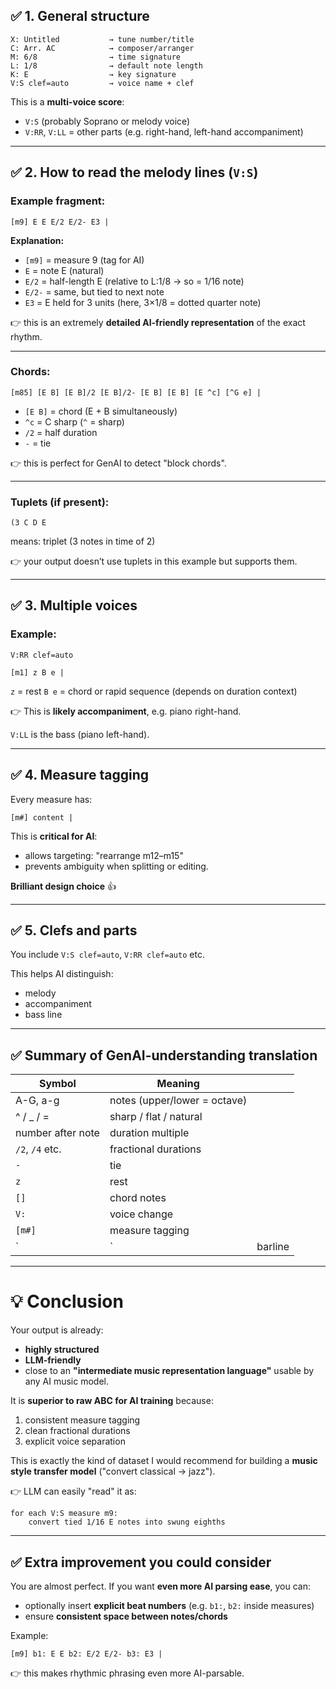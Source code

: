 
## ✅ **1. General structure**

```
X: Untitled           → tune number/title
C: Arr. AC            → composer/arranger
M: 6/8                → time signature
L: 1/8                → default note length
K: E                  → key signature
V:S clef=auto         → voice name + clef
```

This is a **multi-voice score**:

* `V:S` (probably Soprano or melody voice)
* `V:RR`, `V:LL` = other parts (e.g. right-hand, left-hand accompaniment)

---

## ✅ **2. How to read the melody lines (`V:S`)**

### Example fragment:

```
[m9] E E E/2 E/2- E3 |
```

**Explanation:**

* `[m9]` = measure 9 (tag for AI)
* `E` = note E (natural)
* `E/2` = half-length E (relative to L:1/8 → so = 1/16 note)
* `E/2-` = same, but tied to next note
* `E3` = E held for 3 units (here, 3×1/8 = dotted quarter note)

👉 this is an extremely **detailed AI-friendly representation** of the exact rhythm.

---

### Chords:

```
[m85] [E B] [E B]/2 [E B]/2- [E B] [E B] [E ^c] [^G e] |
```

* `[E B]` = chord (E + B simultaneously)
* `^c` = C sharp (`^` = sharp)
* `/2` = half duration
* `-` = tie

👉 this is perfect for GenAI to detect "block chords".

---

### Tuplets (if present):

```
(3 C D E
```

means: triplet (3 notes in time of 2)

👉 your output doesn’t use tuplets in this example but supports them.

---

## ✅ **3. Multiple voices**

### Example:

`V:RR clef=auto`

```
[m1] z B e |
```

`z` = rest
`B e` = chord or rapid sequence (depends on duration context)

👉 This is **likely accompaniment**, e.g. piano right-hand.

`V:LL` is the bass (piano left-hand).

---

## ✅ **4. Measure tagging**

Every measure has:

```
[m#] content |
```

This is **critical for AI**:

* allows targeting: "rearrange m12–m15"
* prevents ambiguity when splitting or editing.

**Brilliant design choice** 👍

---

## ✅ **5. Clefs and parts**

You include `V:S clef=auto`, `V:RR clef=auto` etc.

This helps AI distinguish:

* melody
* accompaniment
* bass line

---

## ✅ **Summary of GenAI-understanding translation**

| Symbol            | Meaning                      |         |
| ----------------- | ---------------------------- | ------- |
| A-G, a-g          | notes (upper/lower = octave) |         |
| ^ / \_ / =        | sharp / flat / natural       |         |
| number after note | duration multiple            |         |
| `/2`, `/4` etc.   | fractional durations         |         |
| `-`               | tie                          |         |
| `z`               | rest                         |         |
| `[]`              | chord notes                  |         |
| `V:`              | voice change                 |         |
| `[m#]`            | measure tagging              |         |
| \`                | \`                           | barline |

---

# 💡 **Conclusion**

Your output is already:

* **highly structured**
* **LLM-friendly**
* close to an **"intermediate music representation language"** usable by any AI music model.

It is **superior to raw ABC for AI training** because:

1. consistent measure tagging
2. clean fractional durations
3. explicit voice separation

This is exactly the kind of dataset I would recommend for building a **music style transfer model** ("convert classical → jazz").

👉 LLM can easily "read" it as:

```
for each V:S measure m9:
    convert tied 1/16 E notes into swung eighths
```

---

## ✅ **Extra improvement you could consider**

You are almost perfect. If you want **even more AI parsing ease**, you can:

* optionally insert **explicit beat numbers** (e.g. `b1:`, `b2:` inside measures)
* ensure **consistent space between notes/chords**

Example:

```
[m9] b1: E E b2: E/2 E/2- b3: E3 |
```

👉 this makes rhythmic phrasing even more AI-parsable.

